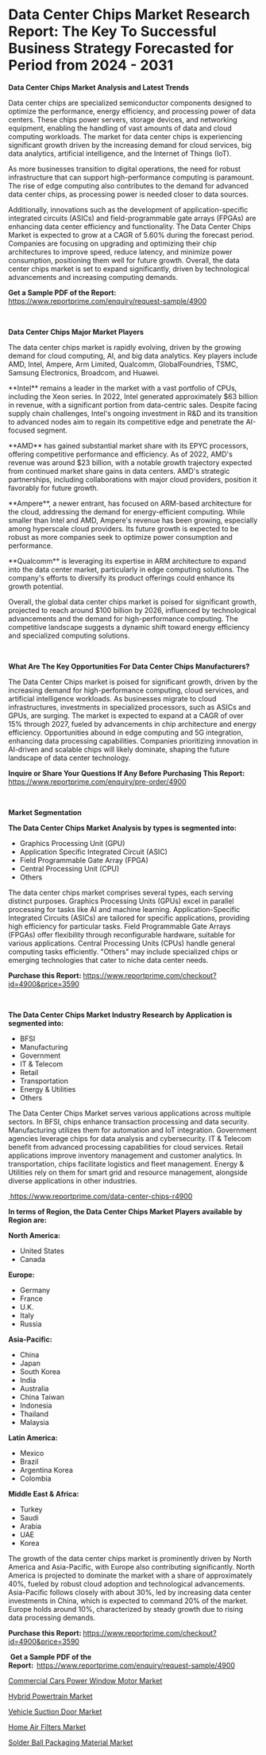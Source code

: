 <p><h1>Data Center Chips Market Research Report: The Key To Successful Business Strategy Forecasted for Period from 2024 - 2031</h1></p><p><strong>Data Center Chips Market Analysis and Latest Trends</strong></p>
<p><p>Data center chips are specialized semiconductor components designed to optimize the performance, energy efficiency, and processing power of data centers. These chips power servers, storage devices, and networking equipment, enabling the handling of vast amounts of data and cloud computing workloads. The market for data center chips is experiencing significant growth driven by the increasing demand for cloud services, big data analytics, artificial intelligence, and the Internet of Things (IoT). </p><p>As more businesses transition to digital operations, the need for robust infrastructure that can support high-performance computing is paramount. The rise of edge computing also contributes to the demand for advanced data center chips, as processing power is needed closer to data sources. </p><p>Additionally, innovations such as the development of application-specific integrated circuits (ASICs) and field-programmable gate arrays (FPGAs) are enhancing data center efficiency and functionality. The Data Center Chips Market is expected to grow at a CAGR of 5.60% during the forecast period. Companies are focusing on upgrading and optimizing their chip architectures to improve speed, reduce latency, and minimize power consumption, positioning them well for future growth. Overall, the data center chips market is set to expand significantly, driven by technological advancements and increasing computing demands.</p></p>
<p><strong>Get a Sample PDF of the Report:&nbsp;</strong> <a href="https://www.reportprime.com/enquiry/request-sample/4900">https://www.reportprime.com/enquiry/request-sample/4900</a></p>
<p>&nbsp;</p>
<p><strong>Data Center Chips Major Market Players</strong></p>
<p><p>The data center chips market is rapidly evolving, driven by the growing demand for cloud computing, AI, and big data analytics. Key players include AMD, Intel, Ampere, Arm Limited, Qualcomm, GlobalFoundries, TSMC, Samsung Electronics, Broadcom, and Huawei.</p><p>**Intel** remains a leader in the market with a vast portfolio of CPUs, including the Xeon series. In 2022, Intel generated approximately $63 billion in revenue, with a significant portion from data-centric sales. Despite facing supply chain challenges, Intel's ongoing investment in R&D and its transition to advanced nodes aim to regain its competitive edge and penetrate the AI-focused segment.</p><p>**AMD** has gained substantial market share with its EPYC processors, offering competitive performance and efficiency. As of 2022, AMD's revenue was around $23 billion, with a notable growth trajectory expected from continued market share gains in data centers. AMD's strategic partnerships, including collaborations with major cloud providers, position it favorably for future growth.</p><p>**Ampere**, a newer entrant, has focused on ARM-based architecture for the cloud, addressing the demand for energy-efficient computing. While smaller than Intel and AMD, Ampere's revenue has been growing, especially among hyperscale cloud providers. Its future growth is expected to be robust as more companies seek to optimize power consumption and performance.</p><p>**Qualcomm** is leveraging its expertise in ARM architecture to expand into the data center market, particularly in edge computing solutions. The company's efforts to diversify its product offerings could enhance its growth potential.</p><p>Overall, the global data center chips market is poised for significant growth, projected to reach around $100 billion by 2026, influenced by technological advancements and the demand for high-performance computing. The competitive landscape suggests a dynamic shift toward energy efficiency and specialized computing solutions.</p></p>
<p>&nbsp;</p>
<p><strong>What Are The Key Opportunities For Data Center Chips Manufacturers?</strong></p>
<p><p>The Data Center Chips market is poised for significant growth, driven by the increasing demand for high-performance computing, cloud services, and artificial intelligence workloads. As businesses migrate to cloud infrastructures, investments in specialized processors, such as ASICs and GPUs, are surging. The market is expected to expand at a CAGR of over 15% through 2027, fueled by advancements in chip architecture and energy efficiency. Opportunities abound in edge computing and 5G integration, enhancing data processing capabilities. Companies prioritizing innovation in AI-driven and scalable chips will likely dominate, shaping the future landscape of data center technology.</p></p>
<p><strong>Inquire or Share Your Questions If Any Before Purchasing This Report:</strong> <a href="https://www.reportprime.com/enquiry/pre-order/4900">https://www.reportprime.com/enquiry/pre-order/4900</a></p>
<p>&nbsp;</p>
<p><strong>Market Segmentation</strong></p>
<p><strong>The Data Center Chips Market Analysis by types is segmented into:</strong></p>
<p><ul><li>Graphics Processing Unit (GPU)</li><li>Application Specific Integrated Circuit (ASIC)</li><li>Field Programmable Gate Array (FPGA)</li><li>Central Processing Unit (CPU)</li><li>Others</li></ul></p>
<p><p>The data center chips market comprises several types, each serving distinct purposes. Graphics Processing Units (GPUs) excel in parallel processing for tasks like AI and machine learning. Application-Specific Integrated Circuits (ASICs) are tailored for specific applications, providing high efficiency for particular tasks. Field Programmable Gate Arrays (FPGAs) offer flexibility through reconfigurable hardware, suitable for various applications. Central Processing Units (CPUs) handle general computing tasks efficiently. "Others" may include specialized chips or emerging technologies that cater to niche data center needs.</p></p>
<p><strong>Purchase this Report:&nbsp;</strong><a href="https://www.reportprime.com/checkout?id=4900&price=3590">https://www.reportprime.com/checkout?id=4900&price=3590</a></p>
<p>&nbsp;</p>
<p><strong>The Data Center Chips Market Industry Research by Application is segmented into:</strong></p>
<p><ul><li>BFSI</li><li>Manufacturing</li><li>Government</li><li>IT & Telecom</li><li>Retail</li><li>Transportation</li><li>Energy & Utilities</li><li>Others</li></ul></p>
<p><p>The Data Center Chips Market serves various applications across multiple sectors. In BFSI, chips enhance transaction processing and data security. Manufacturing utilizes them for automation and IoT integration. Government agencies leverage chips for data analysis and cybersecurity. IT & Telecom benefit from advanced processing capabilities for cloud services. Retail applications improve inventory management and customer analytics. In transportation, chips facilitate logistics and fleet management. Energy & Utilities rely on them for smart grid and resource management, alongside diverse applications in other industries.</p></p>
<p><a href="https://www.reportprime.com/data-center-chips-r4900">&nbsp;https://www.reportprime.com/data-center-chips-r4900</a></p>
<p><strong>In terms of Region, the Data Center Chips Market Players available by Region are:</strong></p>
<p>
    <p> <strong> North America: </strong>
        <ul>
            <li>United States</li>
            <li>Canada</li>
        </ul>
        </p> 
    <p> <strong> Europe: </strong>
        <ul>
            <li>Germany</li>
            <li>France</li>
            <li>U.K.</li>
            <li>Italy</li>
            <li>Russia</li>
        </ul>
        </p> 
    <p> <strong> Asia-Pacific: </strong>
        <ul>
            <li>China</li>
            <li>Japan</li>
            <li>South Korea</li>
            <li>India</li>
            <li>Australia</li>
            <li>China Taiwan</li>
            <li>Indonesia</li>
            <li>Thailand</li>
            <li>Malaysia</li>
        </ul>
        </p> 
    <p> <strong> Latin America: </strong>
        <ul>
            <li>Mexico</li>
            <li>Brazil</li>
            <li>Argentina Korea</li>
            <li>Colombia</li>
        </ul>
        </p> 
    <p> <strong> Middle East & Africa: </strong>
        <ul>
            <li>Turkey</li>
            <li>Saudi</li>
            <li>Arabia</li>
            <li>UAE</li>
            <li>Korea</li>
        </ul>
    </p>
    </p>
<p><p>The growth of the data center chips market is prominently driven by North America and Asia-Pacific, with Europe also contributing significantly. North America is projected to dominate the market with a share of approximately 40%, fueled by robust cloud adoption and technological advancements. Asia-Pacific follows closely with about 30%, led by increasing data center investments in China, which is expected to command 20% of the market. Europe holds around 10%, characterized by steady growth due to rising data processing demands.</p></p>
<p><strong>Purchase this Report: </strong><a href="https://www.reportprime.com/checkout?id=4900&price=3590">https://www.reportprime.com/checkout?id=4900&price=3590</a></p>
<p>&nbsp;<strong>Get a Sample PDF of the Report:&nbsp;&nbsp;</strong><a href="https://www.reportprime.com/enquiry/request-sample/4900">https://www.reportprime.com/enquiry/request-sample/4900</a></p>
<p><strong></strong></p>
<p><p><a href="https://issuu.com/reportprime-2/docs/commercial-cars-power-window-motor-_9cfc977aa2c6f9">Commercial Cars Power Window Motor Market</a></p><p><a href="https://www.linkedin.com/pulse/future-hybrid-powertrain-market-global-forecast-trends-fmtkc?trackingId=gvrL%2BvGKTxS%2F5Z5MI6SRcQ%3D%3D">Hybrid Powertrain Market</a></p><p><a href="https://issuu.com/reportprime-2/docs/vehicle-suction-door-market-size-20_25d78232b4e90b">Vehicle Suction Door Market</a></p><p><a href="https://www.linkedin.com/pulse/how-home-air-filters-market-evolve-growth-analysis-year-xop5c?trackingId=J0iCqmAGQOe%2Fvt2fwhbgew%3D%3D">Home Air Filters Market</a></p><p><a href="https://github.com/AlisaRowe24/Market-Research-Report-List-1/blob/main/solder-ball-packaging-material-market.md">Solder Ball Packaging Material Market</a></p></p>